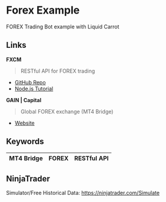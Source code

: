 # Forex Example
FOREX Trading Bot example with Liquid Carrot

## Links

**FXCM**
>RESTful API for FOREX trading
* [GitHub Repo](https://github.com/fxcm/RestAPI)
* [Node.js Tutorial](https://github.com/fxcm/RestAPI/blob/master/Rest_quick_start_guide_nodejs.docx)

**GAIN | Capital**
>Global FOREX exchange (MT4 Bridge)
* [Website](https://www.gaincapital.com/index.shtml)

## Keywords

| MT4 Bridge | FOREX | RESTful API |
| --- | --- | --- |


## NinjaTrader

Simulator/Free Historical Data:
https://ninjatrader.com/Simulate
